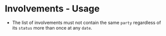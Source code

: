 # Involvements - Usage

* The list of involvements must not contain the same `party` regardless of its `status` more than once at any `date`.
